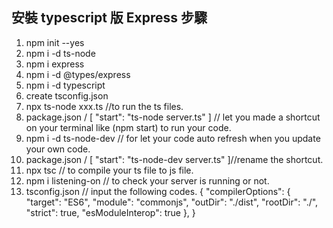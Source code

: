 ## 安裝 typescript 版 Express 步驟

1. npm init --yes
2. npm i -d ts-node
3. npm i express
4. npm i -d @types/express
5. npm i -d typescript
6. create tsconfig.json
7. npx ts-node xxx.ts //to run the ts files.
8. package.json / [ "start": "ts-node server.ts"
   ] // let you made a shortcut on your terminal like (npm start) to run your code.
9. npm i -d ts-node-dev
   // for let your code auto refresh when you update your own code.
10. package.json / [ "start": "ts-node-dev server.ts"
    ]//rename the shortcut.
11. npx tsc // to compile your ts file to js file.
12. npm i listening-on // to check your server is running or not.
13. tsconfig.json  // input the following codes. 
{
    "compilerOptions": {
        "target": "ES6",
        "module": "commonjs",
        "outDir": "./dist",
        "rootDir": "./",
        "strict": true,
        "esModuleInterop": true
    },
}